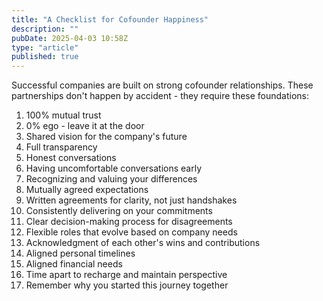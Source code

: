 ```yaml
---
title: "A Checklist for Cofounder Happiness"
description: ""
pubDate: 2025-04-03 10:58Z
type: "article"
published: true
---
```


Successful companies are built on strong cofounder relationships. These partnerships don't happen by accident - they require these foundations:

1. 100% mutual trust
2. 0% ego - leave it at the door
3. Shared vision for the company's future
4. Full transparency
5. Honest conversations
6. Having uncomfortable conversations early
7. Recognizing and valuing your differences
8. Mutually agreed expectations
9. Written agreements for clarity, not just handshakes
10. Consistently delivering on your commitments
11. Clear decision-making process for disagreements
12. Flexible roles that evolve based on company needs
13. Acknowledgment of each other's wins and contributions
14. Aligned personal timelines
15. Aligned financial needs
16. Time apart to recharge and maintain perspective
17. Remember why you started this journey together
